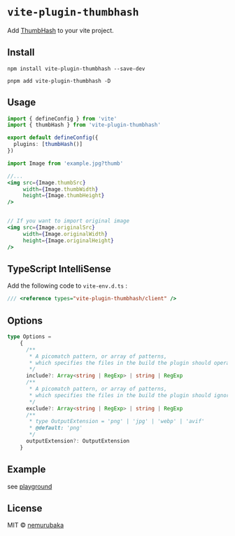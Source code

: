 # `vite-plugin-thumbhash`

Add [ThumbHash](https://github.com/evanw/thumbhash) to your vite project.

## Install

```shell
npm install vite-plugin-thumbhash --save-dev
```

```shell
pnpm add vite-plugin-thumbhash -D
```

## Usage

```ts
import { defineConfig } from 'vite'
import { thumbHash } from 'vite-plugin-thumbhash'

export default defineConfig({
  plugins: [thumbHash()]
})
```

```jsx
import Image from 'example.jpg?thumb'

//...
<img src={Image.thumbSrc}
     width={Image.thumbWidth}
     height={Image.thumbHeight}
/>


// If you want to import original image
<img src={Image.originalSrc}
     width={Image.originalWidth}
     height={Image.originalHeight}
/>
```

## TypeScript IntelliSense

Add the following code to `vite-env.d.ts` :
```ts
/// <reference types="vite-plugin-thumbhash/client" />
```

## Options

```ts
type Options =
    {
      /**
       * A picomatch pattern, or array of patterns, 
       * which specifies the files in the build the plugin should operate on. 
       */
      include?: Array<string | RegExp> | string | RegExp
      /**
       * A picomatch pattern, or array of patterns,
       * which specifies the files in the build the plugin should ignore.
       */
      exclude?: Array<string | RegExp> | string | RegExp
      /**
       * type OutputExtension = 'png' | 'jpg' | 'webp' | 'avif'
       * @default: 'png'
       */
      outputExtension?: OutputExtension
    }
```

## Example

see [playground](/packages/playground/)

## License

MIT &copy; [nemurubaka](https://github.com/cijiugechu)
